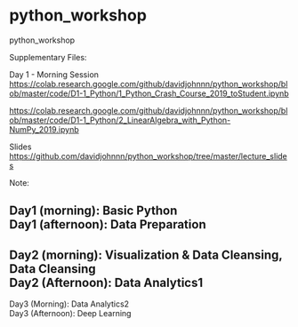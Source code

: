# python_workshop
python_workshop

Supplementary Files:

Day 1 - Morning Session
https://colab.research.google.com/github/davidjohnnn/python_workshop/blob/master/code/D1-1_Python/1_Python_Crash_Course_2019_toStudent.ipynb

https://colab.research.google.com/github/davidjohnnn/python_workshop/blob/master/code/D1-1_Python/2_LinearAlgebra_with_Python-NumPy_2019.ipynb


Slides
https://github.com/davidjohnnn/python_workshop/tree/master/lecture_slides


Note:

Day1 (morning): Basic Python	
Day1 (afternoon): Data Preparation	
---------------------------------------------
Day2 (morning): Visualization & Data Cleansing, Data Cleansing	
Day2 (Afternoon): Data Analytics1	
---------------------------------------------
Day3 (Morning): Data Analytics2		
Day3 (Afternoon): Deep Learning	